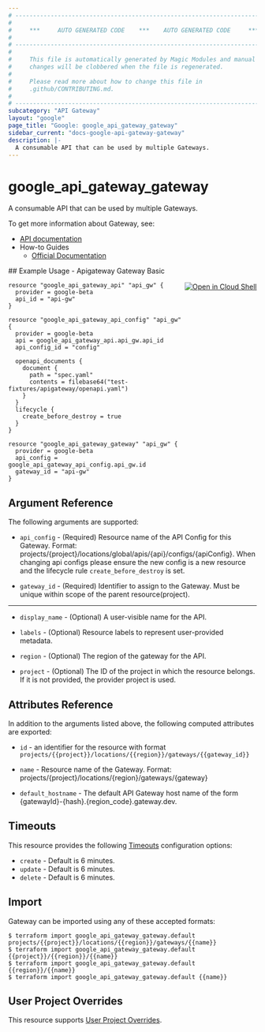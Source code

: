 ```yaml
---
# ----------------------------------------------------------------------------
#
#     ***     AUTO GENERATED CODE    ***    AUTO GENERATED CODE     ***
#
# ----------------------------------------------------------------------------
#
#     This file is automatically generated by Magic Modules and manual
#     changes will be clobbered when the file is regenerated.
#
#     Please read more about how to change this file in
#     .github/CONTRIBUTING.md.
#
# ----------------------------------------------------------------------------
subcategory: "API Gateway"
layout: "google"
page_title: "Google: google_api_gateway_gateway"
sidebar_current: "docs-google-api-gateway-gateway"
description: |-
  A consumable API that can be used by multiple Gateways.
---
```


# google\_api\_gateway\_gateway

A consumable API that can be used by multiple Gateways.

To get more information about Gateway, see:

* [API documentation](https://cloud.google.com/api-gateway/docs/reference/rest/v1beta/projects.locations.apis)
* How-to Guides
    * [Official Documentation](https://cloud.google.com/api-gateway/docs/quickstart)

<div class = "oics-button" style="float: right; margin: 0 0 -15px">
  <a href="https://console.cloud.google.com/cloudshell/open?cloudshell_git_repo=https%3A%2F%2Fgithub.com%2Fterraform-google-modules%2Fdocs-examples.git&cloudshell_working_dir=apigateway_gateway_basic&cloudshell_image=gcr.io%2Fgraphite-cloud-shell-images%2Fterraform%3Alatest&open_in_editor=main.tf&cloudshell_print=.%2Fmotd&cloudshell_tutorial=.%2Ftutorial.md" target="_blank">
    <img alt="Open in Cloud Shell" src="//gstatic.com/cloudssh/images/open-btn.svg" style="max-height: 44px; margin: 32px auto; max-width: 100%;">
  </a>
</div>
## Example Usage - Apigateway Gateway Basic


```hcl
resource "google_api_gateway_api" "api_gw" {
  provider = google-beta
  api_id = "api-gw"
}

resource "google_api_gateway_api_config" "api_gw" {
  provider = google-beta
  api = google_api_gateway_api.api_gw.api_id
  api_config_id = "config"

  openapi_documents {
    document {
      path = "spec.yaml"
      contents = filebase64("test-fixtures/apigateway/openapi.yaml")
    }
  }
  lifecycle {
    create_before_destroy = true
  }
}

resource "google_api_gateway_gateway" "api_gw" {
  provider = google-beta
  api_config = google_api_gateway_api_config.api_gw.id
  gateway_id = "api-gw"
}
```

## Argument Reference

The following arguments are supported:


* `api_config` -
  (Required)
  Resource name of the API Config for this Gateway. Format: projects/{project}/locations/global/apis/{api}/configs/{apiConfig}.
  When changing api configs please ensure the new config is a new resource and the lifecycle rule `create_before_destroy` is set.

* `gateway_id` -
  (Required)
  Identifier to assign to the Gateway. Must be unique within scope of the parent resource(project).


- - -


* `display_name` -
  (Optional)
  A user-visible name for the API.

* `labels` -
  (Optional)
  Resource labels to represent user-provided metadata.

* `region` -
  (Optional)
  The region of the gateway for the API.

* `project` - (Optional) The ID of the project in which the resource belongs.
    If it is not provided, the provider project is used.


## Attributes Reference

In addition to the arguments listed above, the following computed attributes are exported:

* `id` - an identifier for the resource with format `projects/{{project}}/locations/{{region}}/gateways/{{gateway_id}}`

* `name` -
  Resource name of the Gateway. Format: projects/{project}/locations/{region}/gateways/{gateway}

* `default_hostname` -
  The default API Gateway host name of the form {gatewayId}-{hash}.{region_code}.gateway.dev.


## Timeouts

This resource provides the following
[Timeouts](/docs/configuration/resources.html#timeouts) configuration options:

- `create` - Default is 6 minutes.
- `update` - Default is 6 minutes.
- `delete` - Default is 6 minutes.

## Import


Gateway can be imported using any of these accepted formats:

```
$ terraform import google_api_gateway_gateway.default projects/{{project}}/locations/{{region}}/gateways/{{name}}
$ terraform import google_api_gateway_gateway.default {{project}}/{{region}}/{{name}}
$ terraform import google_api_gateway_gateway.default {{region}}/{{name}}
$ terraform import google_api_gateway_gateway.default {{name}}
```

## User Project Overrides

This resource supports [User Project Overrides](https://www.terraform.io/docs/providers/google/guides/provider_reference.html#user_project_override).
